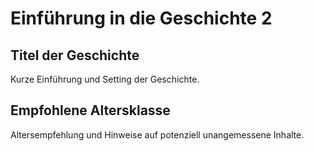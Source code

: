 # Einführung in die Geschichte 2

## Titel der Geschichte
Kurze Einführung und Setting der Geschichte.

## Empfohlene Altersklasse
Altersempfehlung und Hinweise auf potenziell unangemessene Inhalte.

